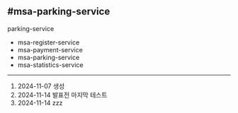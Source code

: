 #msa-parking-service
---
parking-service
- msa-register-service
- msa-payment-service
- msa-parking-service
- msa-statistics-service
---
1. 2024-11-07 생성
2. 2024-11-14 발표전 마지막 테스트
3. 2024-11-14 zzz

